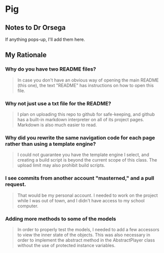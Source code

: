 # Pig

## Notes to Dr Orsega

If anything pops-up, I'll add them here.

## My Rationale

### Why do you have two README files?
> In case you don't have an obvious way of opening the main README (this one), the text "README" has instructions on how to open this file.

### Why not just use a txt file for the README?
> I plan on uploading this repo to github for safe-keeping, and github has a built-in markdown interpreter on all of its project pages. Markdown is also much easier to read.

### Why did you rewrite the same navigation code for each page rather than using a template engine?
> I could not guarantee you have the template engine I select, and creating a build script is beyond the current scope of this class.
> The upload limit may also prohibit build scripts.

### I see commits from another account "masterned," and a pull request.
> That would be my personal account. I needed to work on the project while I was out of town, and I didn't have access to my school computer.

### Adding more methods to some of the models
> In order to properly test the models, I needed to add a few accessors to view the inner state of the objects. This was also necessary in order to implement the abstract method in the AbstractPlayer class without the use of protected instance variables.
